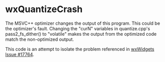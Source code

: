 # wxQuantizeCrash

The MSVC++ optimizer changes the output of this program.  This could
be the optimizer's fault.  Changing the "curN" variables in
quantize.cpp's pass2_fs_dither() to "volatile" makes the output
from the optimized code match the non-optimized output.

This code is an attempt to isolate the problem referenced in
[wxWidgets Issue #17764](http://trac.wxwidgets.org/ticket/17764).